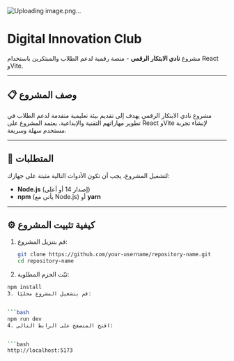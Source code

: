 ![Uploading image.png…]()



# Digital Innovation Club

مشروع **نادي الابتكار الرقمي** - منصة رقمية لدعم الطلاب والمبتكرين باستخدام React وVite.

---

## 📋 وصف المشروع
مشروع نادي الابتكار الرقمي يهدف إلى تقديم بيئة تعليمية متقدمة لدعم الطلاب في تطوير مهاراتهم التقنية والإبداعية. يعتمد المشروع على React وVite لإنشاء تجربة مستخدم سهلة وسريعة.

---

## 🚀 المتطلبات
لتشغيل المشروع، يجب أن تكون الأدوات التالية مثبتة على جهازك:
- **Node.js** (إصدار 14 أو أعلى)
- **npm** (يأتي مع Node.js) أو **yarn**

---

## ⚙️ كيفية تثبيت المشروع
1. قم بتنزيل المشروع:
   ```bash
   git clone https://github.com/your-username/repository-name.git
   cd repository-name

2. ثبّت الحزم المطلوبة:

```bash
npm install
3. قم بتشغيل المشروع محليًا:


```bash
npm run dev
4. افتح المتصفح على الرابط التالي:


```bash
http://localhost:5173
